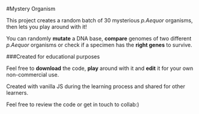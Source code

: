 #Mystery Organism

This project creates a random batch of 30 mysterious *p.Aequor* organisms, then lets you play around with it!

You can randomly **mutate** a DNA base, **compare** genomes of two different *p.Aequor* organisms or check if a specimen has the **right genes** to survive.

###Created for educational purposes

Feel free to **download** the code, **play** around with it and **edit** it for your own non-commercial use.

Created with vanilla JS during the learning process and shared for other learners.

Feel free to review the code or get in touch to collab:)
